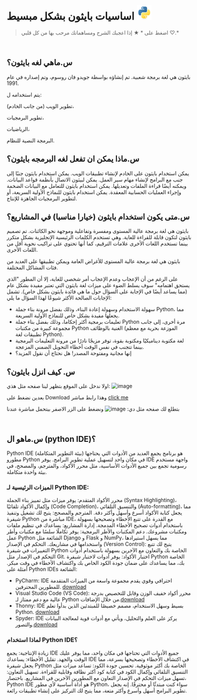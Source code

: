 <div aling="center">
  
  

# اساسيات بايثون بشكل مبسيط   <img src="https://raw.githubusercontent.com/devicons/devicon/master/icons/python/python-original.svg" alt="python" width="40" height="40"/> 

</div>

> اضغط على * &#9733; إذا اعجبك الشرح ومساهماتك مرحب بها من كل قلبي ♡.*
<br/>

## س.ماهي لغه بايثون؟

بايثون هي لغة برمجة شعبية. تم إنشاؤه بواسطة جويدو فان روسوم، وتم إصداره في عام 1991.

يتم استخدامه ل:

تطوير الويب (من جانب الخادم)،

تطوير البرمجيات،

الرياضيات،

البرمجة النصية للنظام.
## س.ماذا يمكن ان تفعل لغه البرمجه بايثون؟

يمكن استخدام بايثون على الخادم لإنشاء تطبيقات الويب.
يمكن استخدام بايثون جنبًا إلى جنب مع البرامج لإنشاء مهام سير العمل.
يمكن لبيثون الاتصال بأنظمة قواعد البيانات. ويمكنه أيضًا قراءة الملفات وتعديلها.
يمكن استخدام بايثون للتعامل مع البيانات الضخمة وإجراء العمليات الحسابية المعقدة.
يمكن استخدام بايثون للنماذج الأولية السريعة، أو لتطوير البرمجيات الجاهزة للإنتاج.
## س.متى يكون استخدام بايثون (خيارا مناسبا) في المشاريع؟
بايثون هي لغة برمجة عالية المستوى ومفسرة وتفاعلية وموجهة نحو الكائنات. تم تصميم بايثون لتكون قابلة للقراءة للغاية. وهي تستخدم الكلمات الرئيسية الإنجليزية بشكل متكرر بينما تستخدم اللغات الأخرى علامات الترقيم، كما أنها تحتوي على تراكيب نحوية أقل من اللغات الأخرى.

بايثون هي لغة برمجة عالية المستوى للأغراض العامة ويمكن تطبيقها على العديد من فئات المشاكل المختلفة.

على الرغم من أن الإعجاب وعدم الإعجاب أمر شخصي للغاية، إلا أن المطور "الذي يستحق اهتمامه" سوف يسلط الضوء على ميزات لغة بايثون التي تعتبر مفيدة بشكل عام (مما يساعد أيضًا في الإجابة على السؤال حول ما هي فائدة بايثون بشكل خاص). تشمل الإجابات الصالحة الأكثر شيوعًا لهذا السؤال ما يلي:

- سهولة الاستخدام وسهولة إعادة البناء، وذلك بفضل مرونة بناء جملة Python، مما يجعلها مفيدة بشكل خاص للنماذج الأولية السريعة.
- تعليمات برمجية أكثر إحكاما، وذلك بفضل بناء جملة Python مرة أخرى، إلى جانب مجموعة كبيرة من مكتبات Python الغنية بالوظائف (الموزعة بحرية مع معظم تطبيقات لغة Python).
- لغة مكتوبة ديناميكيًا ومكتوبة بقوة، توفر مزيجًا نادرًا من مرونة التعليمات البرمجية بينما تتجنب في نفس الوقت أخطاء التحويل الضمني المزعجة.
- إنها مجانية ومفتوحة المصدر! هل نحتاج أن نقول المزيد؟

## س. كيف انزل بايثون؟
<div>
  
اولا ندخل على الموقع 
بتظهر لينا صفحه مثل هذي:
![image](https://github.com/Siverslayer/Pythone_Basics/assets/101945487/be16a34e-8c8e-4557-b4b3-2a2b50a81466)

<p>
بعدين نضغط على Download
وهذا رابط مباشر   <a href="https://www.python.org/downloads/">click me</a>

  بتطلع لك صفحه مثل دي:
  ![image](https://github.com/Siverslayer/Pythone_Basics/assets/101945487/338e5173-aea0-4eed-a4f4-eeca06c25644)
 ونضغط على الزر الاصفر بيتحمل مباشرة عندنا
</p>
<br/>

## س.ماهو ال (python IDE)؟

Python IDE (بيئة التطوير المتكاملة) هو برنامج يجمع العديد من الأدوات التي يحتاجها مطورو Python في مكان واحد لتسهيل عملية تطوير البرامج. يوفر IDE واجهة مستخدم رسومية تجمع بين جميع الأدوات الأساسية، مثل محرر الأكواد، والمترجم، والمصحح، في بيئة واحدة متكاملة.
<h3>
  
الميزات الرئيسية لـ Python IDE:
</h3>

محرر الأكواد المتقدم: يوفر ميزات مثل تمييز بناء الجملة (Syntax Highlighting)، وإكمال الأكواد تلقائيًا (Code Completion)، والتنسيق التلقائي (Auto-formatting)، مما يجعل كتابة الأكواد أسرع وأسهل وأكثر دقة.
المترجم والمصحح: يتيح لك تشغيل وتنفيذ شيفرة Python مباشرة من IDE، مع القدرة على تتبع الأخطاء وتصحيحها بسهولة باستخدام أدوات تصحيح الأخطاء المدمجة.
إدارة المشاريع: يساعدك في تنظيم ملفات ومكتبات مشروعك.
دعم المكتبات والأطر البرمجية: يوفر تكاملًا سلسًا مع مكتبات وأطر عمل Python الشائعة مثل Django و Flask و NumPy، مما يسهل استيرادها واستخدامها في مشاريعك.
التحكم في الإصدار (Version Control): يتيح لك تتبع التغييرات في شيفرة Python الخاصة بك والتعاون مع الآخرين بسهولة باستخدام أدوات التحكم في الإصدار مثل Git.
اختبار الأكواد: يوفر أدوات لاختبار شيفرة Python الخاصة بك، مما يساعدك على ضمان جودة الكود الخاص بك واكتشاف الأخطاء في وقت مبكر.
أمثلة على Python IDEs الشائعة:

- PyCharm: IDE احترافي وقوي يقدم مجموعة واسعة من الميزات المتقدمة للمطورين المحترفين. <a href="https://www.jetbrains.com/pycharm/download/download-thanks.html?platform=windows&code=PCC">download</a>
- Visual Studio Code (VS Code): محرر أكواد خفيف الوزن وقابل للتخصيص بدرجة عالية مع دعم ممتاز لـ Python من خلال الإضافات.<a href="https://code.visualstudio.com/download">download</a>
- Thonny: IDE بسيط وسهل الاستخدام، مصمم خصيصًا للمبتدئين الذين بدأوا تعلم Python. <a href="https://thonny.org/">download</a>
- Spyder: IDE يركز على العلم والتحليل، ويأتي مع أدوات قوية لمعالجة البيانات والتصور.<a href="https://github.com/spyder-ide/spyder/releases/latest/download/Spyder_64bit_full.exe">download</a>

<h3>
لماذا استخدام Python IDE؟
</h3>

زيادة الإنتاجية: يجمع IDE جميع الأدوات التي تحتاجها في مكان واحد، مما يوفر عليك الوقت والجهد.
تقليل الأخطاء: يساعدك IDE في اكتشاف الأخطاء وتصحيحها بسرعة، مما يجعل شيفرة Python الخاصة بك أكثر موثوقية.
تحسين جودة الكود: تساعد ميزات مثل التنسيق التلقائي وإكمال الكود في كتابة كود أكثر نظافة وقابلية للقراءة.
تسهيل التعاون: تسهل ميزات التحكم في الإصدار التعاون مع المطورين الآخرين في المشاريع.
باختصار، Python IDE هو أداة أساسية لأي مطور Python، سواء كنت مبتدئًا أو محترفًا. إنه يجعل تطوير البرامج أسهل وأسرع وأكثر متعة، مما يتيح لك التركيز على إنشاء تطبيقات رائعة.

</div>


